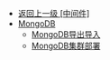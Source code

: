 - [返回上一级 [中间件]](资料/中间件/)
- [MongoDB](资料/中间件/MongoDB/)
  - [MongoDB导出导入](资料/中间件/MongoDB/MongoDB导出导入.md)
  - [MongoDB集群部署](资料/中间件/MongoDB/MongoDB集群部署.md)
